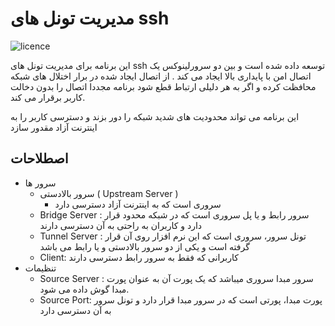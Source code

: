 # مدیریت تونل های ssh
![licence](https://img.shields.io/github/license/beigi-reza/ssh-tunnel-managment)

این برنامه برای مدیریت تونل های ssh توسعه داده شده است و بین دو سرورلینوکس یک اتصال امن با پایداری بالا ایجاد می کند . از اتصال ایجاد شده در برار اختلال های شبکه محافظت کرده و اگر به هر دلیلی ارتباط قطع شود برنامه مجددا اتصال  را بدون دخالت کاربر برقرار می کند. 

این برنامه می تواند محدودیت های شدید شبکه را دور بزند و دسترسی کاربر را به اینترنت آزاد مقدور سازد

## اصطلاحات

- سرور ها 
    - سرور بالادستی ( Upstream Server )
        - سروری است که به اینترنت آزاد دسترسی دارد 
    - Bridge Server : سرور رابط و یا پل سروری است که در شبکه محدود قرار دارد و کاربران به راحتی به آن دسترسی دارند 
    - Tunnel Server : تونل سرور، سروری است که این نرم افزار روی آن قرار گرفته است و یکی از دو سرور بالادستی و یا رابط می باشد 
    - Client: کاربرانی که فقط به سرور رابط دسترسی دارند 
- تنظیمات    
    - Source Server : سرور مبدا سروری میباشد که یک پورت آن به عنوان پورت مبدا گوش داده می شود.
    - Source Port: پورت مبدا، پورتی است که در سرور مبدا قرار دارد و تونل سرور به آن دسترسی دارد 




